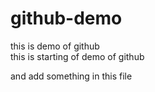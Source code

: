 # github-demo
this is demo of github
<br>
this is starting of demo of github 

and add something in this file 
